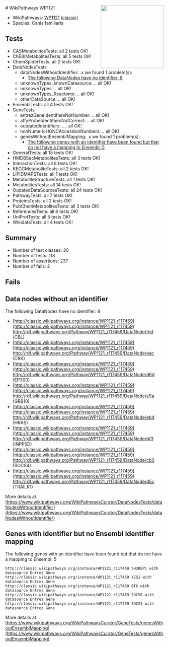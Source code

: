 <img style="float: right; width: 200px" src="https://upload.wikimedia.org/wikipedia/commons/thumb/8/83/Wplogo_with_text_500.png/640px-Wplogo_with_text_500.png" />
# WikiPathways WP1121

* WikiPathways: [WP1121](https://wikipathways.org/pathways/WP1121) ([classic](https://classic.wikipathways.org/instance/WP1121))
* Species: Canis familiaris
## Tests
* CASMetabolitesTests: all 2 tests OK!
* ChEBIMetabolitesTests: all 5 tests OK!
* ChemSpiderTests: all 2 tests OK!
* DataNodesTests
    * dataNodesWithoutIdentifier: .x we found 1 problem(s):
        * [The following DataNodes have no identifier: 8](#d2d32fa7)
    * unknownTypes_knownDatasource: .. all OK!
    * unknownTypes: .. all OK!
    * unknownTypes_Reactome: .. all OK!
    * otherDataSource: .. all OK!
* EnsemblTests: all 4 tests OK!
* GeneTests
    * entrezGeneIdentifiersNotNumber: .. all OK!
    * affyProbeIdentifiersNotCorrect: .. all OK!
    * outdatedIdentifiers: .... all OK!
    * nonNumericHGNCAccessionNumbers: .. all OK!
    * genesWithoutEnsemblMapping: .x we found 1 problem(s):
        * [The following genes with an identifier have been found but that do not have a mapping to Ensembl: 5](#40286d87)
* GeneralTests: all 15 tests OK!
* HMDBSecMetabolitesTests: all 3 tests OK!
* InteractionTests: all 8 tests OK!
* KEGGMetaboliteTests: all 2 tests OK!
* LIPIDMAPSTests: all 1 tests OK!
* MetaboliteStructureTests: all 1 tests OK!
* MetabolitesTests: all 14 tests OK!
* OudatedDataSourcesTests: all 24 tests OK!
* PathwayTests: all 7 tests OK!
* ProteinsTests: all 2 tests OK!
* PubChemMetabolitesTests: all 3 tests OK!
* ReferencesTests: all 6 tests OK!
* UniProtTests: all 5 tests OK!
* WikidataTests: all 4 tests OK!


## Summary

* Number of test classes: 20
* Number of tests: 118
* Number of assertions: 237
* Number of fails: 2

## Fails

<a name="d2d32fa7" />

## Data nodes without an identifier

The following DataNodes have no identifier: 8

* [http://classic.wikipathways.org/instance/WP1121_r117459](http://classic.wikipathways.org/instance/WP1121_r117459) http://rdf.wikipathways.org/Pathway/WP1121_r117459/DataNode/fdd (CBL)
* [http://classic.wikipathways.org/instance/WP1121_r117459](http://classic.wikipathways.org/instance/WP1121_r117459) http://rdf.wikipathways.org/Pathway/WP1121_r117459/DataNode/eac (CRK)
* [http://classic.wikipathways.org/instance/WP1121_r117459](http://classic.wikipathways.org/instance/WP1121_r117459) http://rdf.wikipathways.org/Pathway/WP1121_r117459/DataNode/d6d (EP300)
* [http://classic.wikipathways.org/instance/WP1121_r117459](http://classic.wikipathways.org/instance/WP1121_r117459) http://rdf.wikipathways.org/Pathway/WP1121_r117459/DataNode/e9a (GRB10)
* [http://classic.wikipathways.org/instance/WP1121_r117459](http://classic.wikipathways.org/instance/WP1121_r117459) http://rdf.wikipathways.org/Pathway/WP1121_r117459/DataNode/ebd (HRAS)
* [http://classic.wikipathways.org/instance/WP1121_r117459](http://classic.wikipathways.org/instance/WP1121_r117459) http://rdf.wikipathways.org/Pathway/WP1121_r117459/DataNode/bf3 (INPP5D)
* [http://classic.wikipathways.org/instance/WP1121_r117459](http://classic.wikipathways.org/instance/WP1121_r117459) http://rdf.wikipathways.org/Pathway/WP1121_r117459/DataNode/cb0 (SOCS4)
* [http://classic.wikipathways.org/instance/WP1121_r117459](http://classic.wikipathways.org/instance/WP1121_r117459) http://rdf.wikipathways.org/Pathway/WP1121_r117459/DataNode/d5c (TRAILR1)


More details at [https://www.wikipathways.org/WikiPathwaysCurator/DataNodesTests/dataNodesWithoutIdentifier](https://www.wikipathways.org/WikiPathwaysCurator/DataNodesTests/dataNodesWithoutIdentifier)

<a name="40286d87" />

## Genes with identifier but no Ensembl identifier mapping

The following genes with an identifier have been found but that do not have a mapping to Ensembl: 5
```
http://classic.wikipathways.org/instance/WP1121_r117459 SH3KBP1 with datasource Entrez Gene
http://classic.wikipathways.org/instance/WP1121_r117459 YES1 with datasource Entrez Gene
http://classic.wikipathways.org/instance/WP1121_r117459 BTK with datasource Entrez Gene
http://classic.wikipathways.org/instance/WP1121_r117459 SOCS6 with datasource Entrez Gene
http://classic.wikipathways.org/instance/WP1121_r117459 SOCS1 with datasource Entrez Gene
```

More details at [https://www.wikipathways.org/WikiPathwaysCurator/GeneTests/genesWithoutEnsemblMapping](https://www.wikipathways.org/WikiPathwaysCurator/GeneTests/genesWithoutEnsemblMapping)

